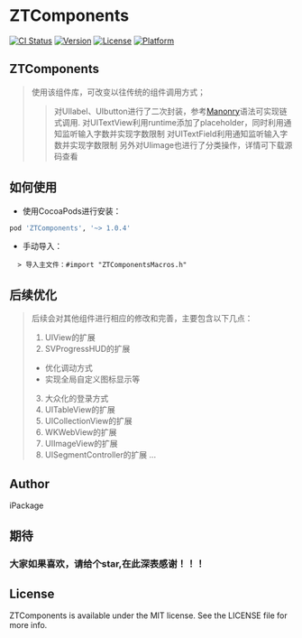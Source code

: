 # ZTComponents

[![CI Status](https://img.shields.io/travis/1296891592qq/ZTComponents.svg?style=flat)](https://travis-ci.org/1296891592qq/ZTComponents)
[![Version](https://img.shields.io/cocoapods/v/ZTComponents.svg?style=flat)](https://cocoapods.org/pods/ZTComponents)
[![License](https://img.shields.io/cocoapods/l/ZTComponents.svg?style=flat)](https://cocoapods.org/pods/ZTComponents)
[![Platform](https://img.shields.io/cocoapods/p/ZTComponents.svg?style=flat)](https://cocoapods.org/pods/ZTComponents)

## ZTComponents

> 使用该组件库，可改变以往传统的组件调用方式；
> > 对UIlabel、UIbutton进行了二次封装，参考[Manonry](https://github.com/SnapKit/Masonry)语法可实现链式调用.
> > 对UITextView利用runtime添加了placeholder，同时利用通知监听输入字数并实现字数限制
> > 对UITextField利用通知监听输入字数并实现字数限制
> > 另外对UIimage也进行了分类操作，详情可下载源码查看


## 如何使用
*  使用CocoaPods进行安装：
```ruby
pod 'ZTComponents', '~> 1.0.4'
```

*  手动导入：
  ``` 拖动文件ZTComponents夹中的所有文件至你的项目中
    > 导入主文件：#import "ZTComponentsMacros.h"
```
    
## 后续优化
> 后续会对其他组件进行相应的修改和完善，主要包含以下几点：
> 1. UIView的扩展
> 2. SVProgressHUD的扩展
> + 优化调动方式
> + 实现全局自定义图标显示等
> 3.  大众化的登录方式
> 4.  UITableView的扩展
> 5.  UICollectionView的扩展
> 6.  WKWebView的扩展
> 7.  UIImageView的扩展
> 8.  UISegmentController的扩展
> ...



## Author

iPackage


## 期待

### 大家如果喜欢，请给个star,在此深表感谢！！！  


## License

ZTComponents is available under the MIT license. See the LICENSE file for more info.
